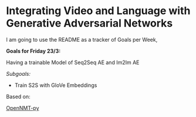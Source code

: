# Integrating Video and Language with Generative Adversarial Networks

I am going to use the README as a tracker of Goals per Week,

__Goals for Friday 23/3:__

Having a trainable Model of Seq2Seq AE and Im2Im AE

_Subgoals:_
- Train S2S with GloVe Embeddings




Based on:

[OpenNMT-py](https://github.com/OpenNMT/OpenNMT-py)
